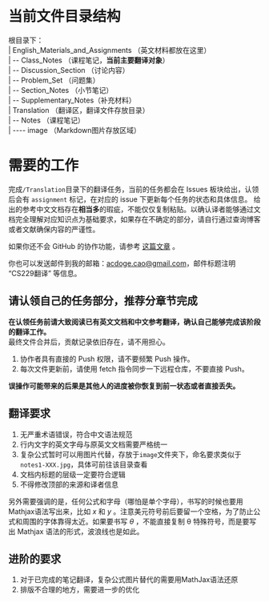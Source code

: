 # 当前文件目录结构

根目录下：  
| English_Materials_and_Assignments （英文材料都放在这里）   
| -- Class_Notes （课程笔记，**当前主要翻译对象**）  
| -- Discussion_Section （讨论内容）  
| -- Problem_Set  （问题集）  
| -- Section_Notes （小节笔记）  
| -- Supplementary_Notes（补充材料）  
| Translation （翻译区，翻译文件存放目录）  
| -- Notes （课程笔记）  
| ---- image （Markdown图片存放区域）  

# 需要的工作
完成`/Translation`目录下的翻译任务，当前的任务都会在 Issues 板块给出，认领后会有 `assignment` 标记，在对应的 issue 下更新每个任务的状态和具体信息。
给出的参考中文文档存在**相当多**的瑕疵，不能仅仅复制粘贴。以确认译者能够通过文档完全理解对应知识点为基础要求，如果存在不确定的部分，请自行通过查询博客或者文献确保内容的严谨性。  

如果你还不会 GitHub 的协作功能，请参考 [这篇文章](./GitHubTeamWork.md) 。  

你也可以发送邮件到我的邮箱：acdoge.cao@gmail.com，邮件标题注明 “CS229翻译” 等信息。  


## 请认领自己的任务部分，推荐分章节完成

**在认领任务前请大致阅读已有英文文档和中文参考翻译，确认自己能够完成该阶段的翻译工作。**  
最终文件合并后，贡献记录依旧存在，请不用担心。

1. 协作者具有直接的 Push 权限，请不要频繁 Push 操作。
2. 每次文件更新前，请使用 fetch 指令同步一下远程仓库，不要直接 Push。

**误操作可能带来的后果是其他人的进度被你恢复到前一状态或者直接丢失。**

## 翻译要求

1. 无严重术语错误，符合中文语法规范
2. 行内文字的英文字母与原英文文档需要严格统一
3. 复杂公式暂时可以用图片代替，存放于`image`文件夹下，命名要求类似于`notes1-XXX.jpg`，具体可前往该目录查看
4. 文档内标题的层级一定要符合逻辑
5. 不得修改顶部的来源和译者信息

另外需要强调的是，任何公式和字母（哪怕是单个字母），书写的时候也要用Mathjax语法写出来，比如 $x$ 和 $y$ 。注意美元符号前后要留一个空格，为了防止公式和周围的字体靠得太近。如果要书写 $\theta$ ，不能直接复制 θ 特殊符号，而是要写出 Mathjax 语法的形式，波浪线也是如此。

## 进阶的要求

1. 对于已完成的笔记翻译，复杂公式图片替代的需要用MathJax语法还原
2. 排版不合理的地方，需要进一步的优化
